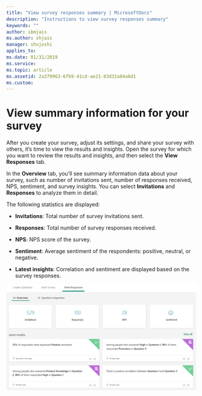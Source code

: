 ```yaml
---
title: "View survey responses summary | MicrosoftDocs"
description: "Instructions to view survey responses summary"
keywords: ""
author: sbmjais
ms.author: shjais
manager: shujoshi
applies_to: 
ms.date: 01/31/2019
ms.service: 
ms.topic: article
ms.assetid: 2a379963-6fb9-41cd-ae21-83d32a84a6d1
ms.custom: 
---
```

# View summary information for your survey

After you create your survey, adjust its settings, and share your survey with others, it’s time to view the results and insights. Open the survey for which you want to review the results and insights, and then select the **View Responses** tab.

In the **Overview** tab, you’ll see summary information data about your survey, such as number of invitations sent, number of responses received, NPS, sentiment, and survey insights. You can select **Invitations** and **Responses** to analyze them in detail.

The following statistics are displayed:

- **Invitations**: Total number of survey invitations sent.

- **Responses**: Total number of survey responses received.

- **NPS**: NPS score of the survey.

<!-- -->

- **Sentiment**: Average sentiment of the respondents: positive, neutral, or negative.

- **Latest insights**: Correlation and sentiment are displayed based on the survey responses.

![view survey responses](media/view-responses.png "View survey responses")  

